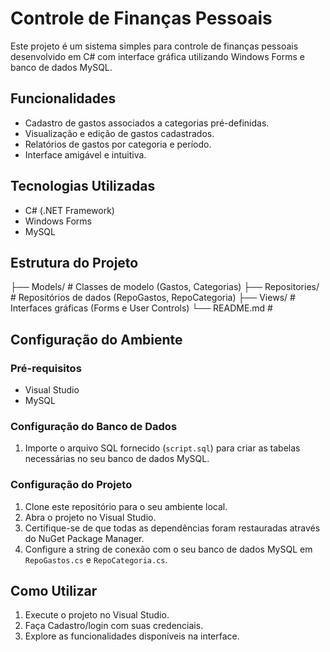 # Controle de Finanças Pessoais

Este projeto é um sistema simples para controle de finanças pessoais desenvolvido em C# com interface gráfica utilizando Windows Forms e banco de dados MySQL.

## Funcionalidades

- Cadastro de gastos associados a categorias pré-definidas.
- Visualização e edição de gastos cadastrados.
- Relatórios de gastos por categoria e período.
- Interface amigável e intuitiva.

## Tecnologias Utilizadas

- C# (.NET Framework)
- Windows Forms
- MySQL

## Estrutura do Projeto

├── Models/ # Classes de modelo (Gastos, Categorias)
├── Repositories/ # Repositórios de dados (RepoGastos, RepoCategoria)
├── Views/ # Interfaces gráficas (Forms e User Controls)
└── README.md # 

## Configuração do Ambiente

### Pré-requisitos

- Visual Studio 
- MySQL

### Configuração do Banco de Dados

1. Importe o arquivo SQL fornecido (`script.sql`) para criar as tabelas necessárias no seu banco de dados MySQL.

### Configuração do Projeto

1. Clone este repositório para o seu ambiente local.
2. Abra o projeto no Visual Studio.
3. Certifique-se de que todas as dependências foram restauradas através do NuGet Package Manager.
4. Configure a string de conexão com o seu banco de dados MySQL em `RepoGastos.cs` e `RepoCategoria.cs`.

## Como Utilizar

1. Execute o projeto no Visual Studio.
2. Faça Cadastro/login com suas credenciais.
3. Explore as funcionalidades disponíveis na interface.